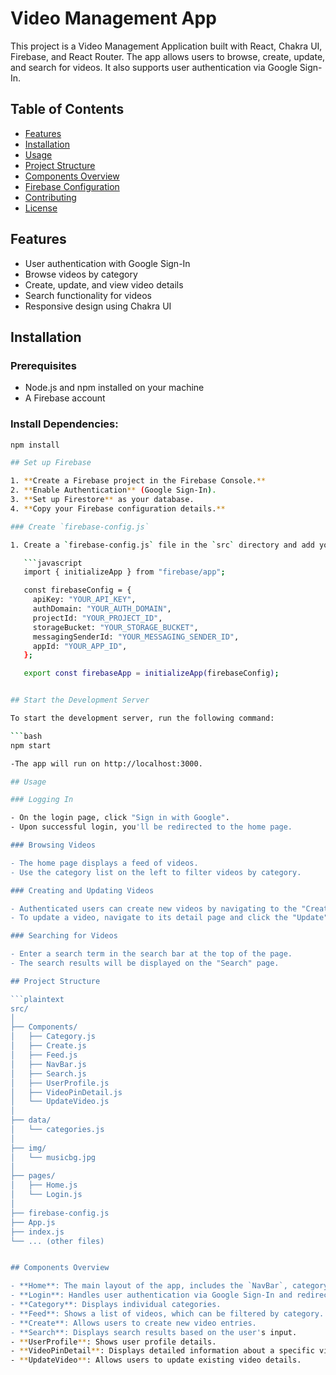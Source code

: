 # Video Management App

This project is a Video Management Application built with React, Chakra UI, Firebase, and React Router. The app allows users to browse, create, update, and search for videos. It also supports user authentication via Google Sign-In.

## Table of Contents

- [Features](#features)
- [Installation](#installation)
- [Usage](#usage)
- [Project Structure](#project-structure)
- [Components Overview](#components-overview)
- [Firebase Configuration](#firebase-configuration)
- [Contributing](#contributing)
- [License](#license)

## Features

- User authentication with Google Sign-In
- Browse videos by category
- Create, update, and view video details
- Search functionality for videos
- Responsive design using Chakra UI

## Installation

### Prerequisites

- Node.js and npm installed on your machine
- A Firebase account


### Install Dependencies:

```bash
npm install

## Set up Firebase

1. **Create a Firebase project in the Firebase Console.**
2. **Enable Authentication** (Google Sign-In).
3. **Set up Firestore** as your database.
4. **Copy your Firebase configuration details.**

### Create `firebase-config.js`

1. Create a `firebase-config.js` file in the `src` directory and add your Firebase configuration:

   ```javascript
   import { initializeApp } from "firebase/app";

   const firebaseConfig = {
     apiKey: "YOUR_API_KEY",
     authDomain: "YOUR_AUTH_DOMAIN",
     projectId: "YOUR_PROJECT_ID",
     storageBucket: "YOUR_STORAGE_BUCKET",
     messagingSenderId: "YOUR_MESSAGING_SENDER_ID",
     appId: "YOUR_APP_ID",
   };

   export const firebaseApp = initializeApp(firebaseConfig);


## Start the Development Server

To start the development server, run the following command:

```bash
npm start

-The app will run on http://localhost:3000.

## Usage

### Logging In

- On the login page, click "Sign in with Google".
- Upon successful login, you'll be redirected to the home page.

### Browsing Videos

- The home page displays a feed of videos.
- Use the category list on the left to filter videos by category.

### Creating and Updating Videos

- Authenticated users can create new videos by navigating to the "Create" page.
- To update a video, navigate to its detail page and click the "Update" button.

### Searching for Videos

- Enter a search term in the search bar at the top of the page.
- The search results will be displayed on the "Search" page.

## Project Structure

```plaintext
src/
│
├── Components/
│   ├── Category.js
│   ├── Create.js
│   ├── Feed.js
│   ├── NavBar.js
│   ├── Search.js
│   ├── UserProfile.js
│   ├── VideoPinDetail.js
│   └── UpdateVideo.js
│
├── data/
│   └── categories.js
│
├── img/
│   └── musicbg.jpg
│
├── pages/
│   ├── Home.js
│   └── Login.js
│
├── firebase-config.js
├── App.js
├── index.js
└── ... (other files)


## Components Overview

- **Home**: The main layout of the app, includes the `NavBar`, category list, and routes for different pages.
- **Login**: Handles user authentication via Google Sign-In and redirects to the home page.
- **Category**: Displays individual categories.
- **Feed**: Shows a list of videos, which can be filtered by category.
- **Create**: Allows users to create new video entries.
- **Search**: Displays search results based on the user's input.
- **UserProfile**: Shows user profile details.
- **VideoPinDetail**: Displays detailed information about a specific video.
- **UpdateVideo**: Allows users to update existing video details.


